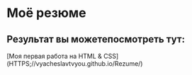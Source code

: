 # Моё резюме

## Результат вы можетепосмотреть тут:

[Моя первая работа на HTML & CSS] (HTTPS;//vyacheslavtvyou.github.io/Rezume/)
